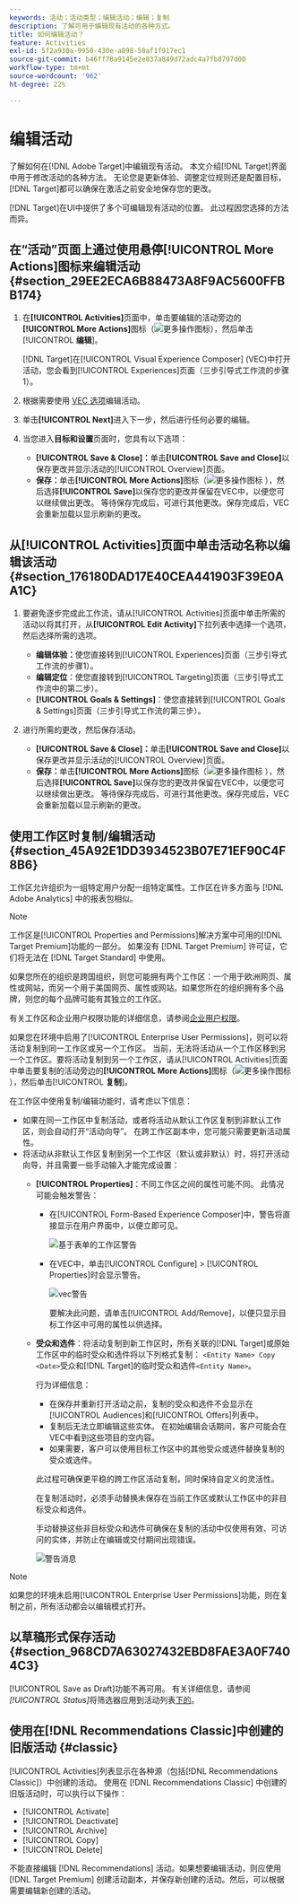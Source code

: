 ```yaml
---
keywords: 活动；活动类型；编辑活动；编辑；复制
description: 了解可用于编辑现有活动的各种方式。
title: 如何编辑活动？
feature: Activities
exl-id: 5f2a930a-9950-430e-a898-50af1f917ec1
source-git-commit: b46ff78a9145e2e837a849d72adc4a7fb8797d00
workflow-type: tm+mt
source-wordcount: '962'
ht-degree: 22%

---
```


# 编辑活动

了解如何在[!DNL Adobe Target]中编辑现有活动。 本文介绍[!DNL Target]界面中用于修改活动的各种方法。 无论您是更新体验、调整定位规则还是配置目标，[!DNL Target]都可以确保在激活之前安全地保存您的更改。

[!DNL Target]在UI中提供了多个可编辑现有活动的位置。 此过程因您选择的方法而异。

## 在“活动”页面上通过使用悬停[!UICONTROL More Actions]图标来编辑活动 {#section_29EE2ECA6B88473A8F9AC5600FFBB174}

1. 在&#x200B;**[!UICONTROL Activities]**&#x200B;页面中，单击要编辑的活动旁边的&#x200B;**[!UICONTROL More Actions]**&#x200B;图标（![更多操作图标](/help/main/assets/icons/MoreSmall.svg)），然后单击&#x200B;[!UICONTROL **编辑**]。

   [!DNL Target]在[!UICONTROL Visual Experience Composer] (VEC)中打开活动，您会看到[!UICONTROL Experiences]页面（三步引导式工作流的步骤1）。

1. 根据需要使用 [VEC 选项](/help/main/c-experiences/c-visual-experience-composer/viztarget-options.md)编辑活动。

1. 单击&#x200B;**[!UICONTROL Next]**&#x200B;进入下一步，然后进行任何必要的编辑。

1. 当您进入&#x200B;**目标和设置**&#x200B;页面时，您具有以下选项：

   * **[!UICONTROL Save & Close]：**&#x200B;单击&#x200B;**[!UICONTROL Save and Close]**&#x200B;以保存更改并显示活动的[!UICONTROL Overview]页面。
   * **保存：**&#x200B;单击&#x200B;**[!UICONTROL More Actions]**&#x200B;图标（![更多操作图标](/help/main/assets/icons/MoreSmallListVert.svg) ），然后选择&#x200B;**[!UICONTROL Save]**&#x200B;以保存您的更改并保留在VEC中，以便您可以继续做出更改。 等待保存完成后，可进行其他更改。保存完成后，VEC 会重新加载以显示刷新的更改。

## 从[!UICONTROL Activities]页面中单击活动名称以编辑该活动 {#section_176180DAD17E40CEA441903F39E0AA1C}

1. 要避免逐步完成此工作流，请从[!UICONTROL Activities]页面中单击所需的活动以将其打开，从&#x200B;**[!UICONTROL Edit Activity]**&#x200B;下拉列表中选择一个选项，然后选择所需的选项。

   * **编辑体验：**&#x200B;使您直接转到[!UICONTROL Experiences]页面（三步引导式工作流的步骤1）。
   * **编辑定位**：使您直接转到[!UICONTROL Targeting]页面（三步引导式工作流中的第二步）。
   * **[!UICONTROL Goals & Settings]**：使您直接转到[!UICONTROL Goals & Settings]页面（三步引导式工作流的第三步）。

1. 进行所需的更改，然后保存活动。

   * **[!UICONTROL Save & Close]：**&#x200B;单击&#x200B;**[!UICONTROL Save and Close]**&#x200B;以保存更改并显示活动的[!UICONTROL Overview]页面。
   * **保存：**&#x200B;单击&#x200B;**[!UICONTROL More Actions]**&#x200B;图标（![更多操作图标](/help/main/assets/icons/MoreSmallListVert.svg) ），然后选择&#x200B;**[!UICONTROL Save]**&#x200B;以保存您的更改并保留在VEC中，以便您可以继续做出更改。 等待保存完成后，可进行其他更改。保存完成后，VEC 会重新加载以显示刷新的更改。

## 使用工作区时复制/编辑活动 {#section_45A92E1DD3934523B07E71EF90C4F8B6}

工作区允许组织为一组特定用户分配一组特定属性。工作区在许多方面与 [!DNL Adobe Analytics] 中的报表包相似。

>[!NOTE]
>
>工作区是[!UICONTROL Properties and Permissions]解决方案中可用的[!DNL Target Premium]功能的一部分。 如果没有 [!DNL Target Premium] 许可证，它们将无法在 [!DNL Target Standard] 中使用。

如果您所在的组织是跨国组织，则您可能拥有两个工作区：一个用于欧洲网页、属性或网站，而另一个用于美国网页、属性或网站。如果您所在的组织拥有多个品牌，则您的每个品牌可能有其独立的工作区。

有关工作区和企业用户权限功能的详细信息，请参阅[企业用户权限](/help/main/administrating-target/c-user-management/property-channel/property-channel.md#concept_E396B16FA2024ADBA27BC056138F9838)。

如果您在环境中启用了[!UICONTROL Enterprise User Permissions]，则可以将活动复制到同一工作区或另一个工作区。 当前，无法将活动从一个工作区移到另一个工作区。要将活动复制到另一个工作区，请从[!UICONTROL Activities]页面中单击要复制的活动旁边的&#x200B;**[!UICONTROL More Actions]**&#x200B;图标（![更多操作图标](/help/main/assets/icons/MoreSmall.svg)），然后单击&#x200B;[!UICONTROL **复制**]。

在工作区中使用复制/编辑功能时，请考虑以下信息：

* 如果在同一工作区中复制活动，或者将活动从默认工作区复制到非默认工作区，则会自动打开“活动向导”。 在跨工作区副本中，您可能只需要更新活动属性。
* 将活动从非默认工作区复制到另一个工作区（默认或非默认）时，将打开活动向导，并且需要一些手动输入才能完成设置：
   * **[!UICONTROL Properties]**：不同工作区之间的属性可能不同。 此情况可能会触发警告：

      * 在[!UICONTROL Form-Based Experience Composer]中，警告将直接显示在用户界面中，以便立即可见。

        ![基于表单的工作区警告](/help/main/c-activities/assets/form-based-warning.png)

      * 在VEC中，单击[!UICONTROL Configure] > [!UICONTROL Properties]时会显示警告。

        ![vec警告](/help/main/c-activities/assets/vec-warning.png)

        要解决此问题，请单击[!UICONTROL Add/Remove]，以便只显示目标工作区中可用的属性以供选择。

   * **受众和选件**：将活动复制到新工作区时，所有关联的[!DNL Target]或原始工作区中的临时受众和选件将以下列格式复制： `<Entity Name> Copy <Date>`受众和[!DNL Target]的临时受众和选件`<Entity Name>`。

     行为详细信息：

      * 在保存并重新打开活动之前，复制的受众和选件不会显示在[!UICONTROL Audiences]和[!UICONTROL Offers]列表中。
      * 复制后无法立即编辑这些实体。 在初始编辑会话期间，客户可能会在VEC中看到这些项目的空内容。
      * 如果需要，客户可以使用目标工作区中的其他受众或选件替换复制的受众或选件。

     此过程可确保更平稳的跨工作区活动复制，同时保持自定义的灵活性。

     在复制活动时，必须手动替换未保存在当前工作区或默认工作区中的非目标受众和选件。

     手动替换这些非目标受众和选件可确保在复制的活动中仅使用有效、可访问的实体，并防止在编辑或交付期间出现错误。

     ![警告消息](/help/main/c-activities/assets/copy.png)

>[!NOTE]
>
>如果您的环境未启用[!UICONTROL Enterprise User Permissions]功能，则在复制之前，所有活动都会以编辑模式打开。

## 以草稿形式保存活动 {#section_968CD7A63027432EBD8FAE3A0F7404C3}

[!UICONTROL Save as Draft]功能不再可用。 有关详细信息，请参阅&#x200B;*[!UICONTROL Status]*&#x200B;将筛选器应用到活动列表[下的](/help/main/c-activities/activities.md#filters)。

## 使用在[!DNL Recommendations Classic]中创建的旧版活动 {#classic}

[!UICONTROL Activities]列表显示在各种源（包括[!DNL Recommendations Classic]）中创建的活动。 使用在 [!DNL Recommendations Classic] 中创建的旧版活动时，可以执行以下操作：

* [!UICONTROL Activate]
* [!UICONTROL Deactivate]
* [!UICONTROL Archive]
* [!UICONTROL Copy]
* [!UICONTROL Delete]

不能直接编辑 [!DNL Recommendations] 活动。如果想要编辑活动，则应使用 [!DNL Target Premium] 创建活动副本，并保存新创建的活动。然后，可以根据需要编辑新创建的活动。